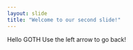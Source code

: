 ```yaml
---
layout: slide
title: "Welcome to our second slide!"
---
```

Hello GOTH
Use the left arrow to go back!
